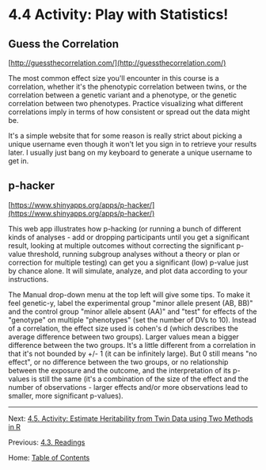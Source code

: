 # 4.4 Activity: Play with Statistics!

## Guess the Correlation

[http://guessthecorrelation.com/](http://guessthecorrelation.com/)

The most common effect size you'll encounter in this course is a correlation, whether it's the phenotypic correlation between twins, or the correlation between a genetic variant and a phenotype, or the genetic correlation between two phenotypes. Practice visualizing what different correlations imply in terms of how consistent or spread out the data might be.

It's a simple website that for some reason is really strict about picking a unique username even though it won't let you sign in to retrieve your results later. I usually just bang on my keyboard to generate a unique username to get in.

## p-hacker

[https://www.shinyapps.org/apps/p-hacker/](https://www.shinyapps.org/apps/p-hacker/)

This web app illustrates how p-hacking (or running a bunch of different kinds of analyses - add or dropping participants until you get a significant result, looking at multiple outcomes without correcting the significant p-value threshold, running subgroup analyses without a theory or plan or correction for multiple testing) can get you a significant (low) p-value just by chance alone. It will simulate, analyze, and plot data according to your instructions.

The Manual drop-down menu at the top left will give some tips. To make it feel genetic-y, label the experimental group "minor allele present (AB, BB)" and the control group "minor allele absent (AA)" and "test" for effects of the "genotype" on multiple "phenotypes" (set the number of DVs to 10). Instead of a correlation, the effect size used is cohen's d (which describes the average difference between two groups). Larger values mean a bigger difference between the two groups. It's a little different from a correlation in that it's not bounded by +/- 1 (it can be infinitely large). But 0 still means "no effect", or no difference between the two groups, or no relationship between the exposure and the outcome, and the interpretation of its p-values is still the same (it's a combination of the size of the effect and the number of observations - larger effects and/or more observations lead to smaller, more significant p-values).

------

Next: [4.5. Activity: Estimate Heritability from Twin Data using Two Methods in R](4.5_activity_estimate_twin_heritability_two_ways.md)

Previous: [4.3. Readings](4.3_readings.md)

Home: [Table of Contents](../README.md)
